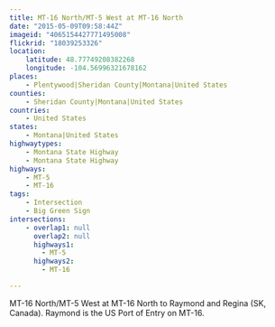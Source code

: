 ```yaml
---
title: MT-16 North/MT-5 West at MT-16 North
date: "2015-05-09T09:58:44Z"
imageid: "4065154427771495008"
flickrid: "18039253326"
location:
    latitude: 48.77749208382268
    longitude: -104.56996321678162
places:
    - Plentywood|Sheridan County|Montana|United States
counties:
    - Sheridan County|Montana|United States
countries:
    - United States
states:
    - Montana|United States
highwaytypes:
    - Montana State Highway
    - Montana State Highway
highways:
    - MT-5
    - MT-16
tags:
    - Intersection
    - Big Green Sign
intersections:
    - overlap1: null
      overlap2: null
      highways1:
        - MT-5
      highways2:
        - MT-16

---
```

MT-16 North/MT-5 West at MT-16 North to Raymond and Regina (SK, Canada).  Raymond is the US Port of Entry on MT-16.